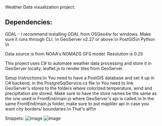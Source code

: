 Weather Data visualization project.

## Dependencies:
GDAL - I recommend installing GDAL from OSGeo4w for windows. Make sure it runs through CLI. \n
GeoServer v2.27 or above.\n
PostGIS\n
Python \n

Data source is from NOAA's NOMADS GFS model. 
Resolution is 0.25

This project uses C# to automate weather data processing and store it in GeoServer locally, leaflet.js to render tiles from GeoServer.

Setup Instructions:\n
You need to have a PostGIS database and set it up in C# backend, in the PostgreSqlService.cs file.\n
You need to link GeoServer's stores to the folders where colorized temperature, wind and precipitation are stored. Make sure to have the store names be the same as the one used in FrontEnd/main.js where GeoServer's api is called.\n
In the same FrontEnd/main.js folder, make sure to put maptiler api in case you want city borders/ boundaries.\n
That's all!\n

Snippets:
![image](https://github.com/user-attachments/assets/5eba21cf-1c7a-4963-82b2-382e09958f3a)
![image](https://github.com/user-attachments/assets/15ee5572-d10f-478f-94a0-8e0dc6f0919b)


